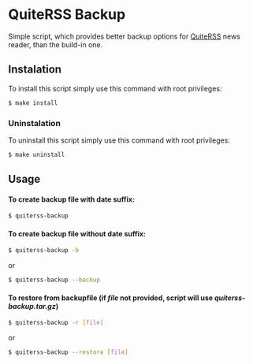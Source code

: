 # QuiteRSS Backup

Simple script, which provides better backup options for [QuiteRSS](https://quiterss.org) news reader, than the build-in one.

## Instalation
To install this script simply use this command with root privileges:
```sh
$ make install
```

### Uninstalation
To uninstall this script simply use this command with root privileges:
```sh
$ make uninstall
```

## Usage
#### To create backup file with date suffix:
```sh
$ quiterss-backup
```
#### To create backup file without date suffix:
```sh
$ quiterss-backup -b
```
or
```sh
$ quiterss-backup --backup
```
#### To restore from backupfile (if _file_ not provided, script will use _quiterss-backup.tar.gz_)
```sh
$ quiterss-backup -r [file]
```
or
```sh
$ quiterss-backup --restore [file]
```
